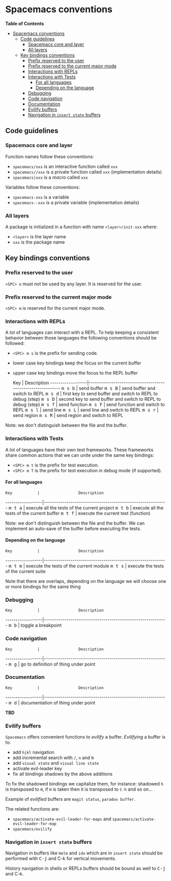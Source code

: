 # Spacemacs conventions

<!-- markdown-toc start - Don't edit this section. Run M-x markdown-toc/generate-toc again -->
**Table of Contents**

- [Spacemacs conventions](#spacemacs-conventions)
    - [Code guidelines](#code-guidelines)
        - [Spacemacs core and layer](#spacemacs-core-and-layer)
        - [All layers](#all-layers)
    - [Key bindings conventions](#key-bindings-conventions)
        - [Prefix reserved to the user](#prefix-reserved-to-the-user)
        - [Prefix reserved to the current major mode](#prefix-reserved-to-the-current-major-mode)
        - [Interactions with REPLs](#interactions-with-repls)
        - [Interactions with Tests](#interactions-with-tests)
            - [For all languages](#for-all-languages)
            - [Depending on the language](#depending-on-the-language)
        - [Debugging](#debugging)
        - [Code navigation](#code-navigation)
        - [Documentation](#documentation)
        - [Evilify buffers](#evilify-buffers)
        - [Navigation in `insert state` buffers](#navigation-in-insert-state-buffers)

<!-- markdown-toc end -->

## Code guidelines

### Spacemacs core and layer

Function names follow these conventions:
- `spacemacs/xxx` is an interactive function called `xxx`
- `spacemacs//xxx` is a private function called `xxx` (implementation details)
- `spacemacs|xxx` is a _macro_ called `xxx`

Variables follow these conventions:
- `spacemacs-xxx` is a variable
- `spacemacs--xxx` is a private variable (implementation details)

### All layers

A package is initialized in a function with name `<layer>/init-xxx` where:
- `<layer>` is the layer name
- `xxx` is the package name

## Key bindings conventions

### Prefix reserved to the user

`<SPC> o` must not be used by any layer. It is reserved for the user.

### Prefix reserved to the current major mode

`<SPC> m` is reserved for the current major mode.

### Interactions with REPLs

A lot of languages can interact with a REPL. To help keeping a consistent
behavior between those languages the following conventions should be
followed:
- `<SPC> m s` is the prefix for sending code.
- lower case key bindings keep the focus on the current buffer
- upper case key bindings move the focus to the REPL buffer

    Key           |                 Description
------------------|------------------------------------------------------------
<kbd>m s b</kbd>  | send buffer
<kbd>m s B</kbd>  | send buffer and switch to REPL
<kbd>m s d</kbd>  | first key to send buffer and switch to REPL to debug (step)
<kbd>m s D</kbd>  | second key to send buffer and switch to REPL to debug (step)
<kbd>m s f</kbd>  | send function
<kbd>m s F</kbd>  | send function and switch to REPL
<kbd>m s l</kbd>  | send line
<kbd>m s L</kbd>  | send line and switch to REPL
<kbd>m s r</kbd>  | send region
<kbd>m s R</kbd>  | send region and switch to REPL

Note: we don't distinguish between the file and the buffer.

### Interactions with Tests

A lot of languages have their own test frameworks. These frameworks share
common actions that we can unite under the same key bindings:
- `<SPC> m t` is the prefix for test execution.
- `<SPC> m T` is the prefix for test execution in debug mode (if supported).

#### For all languages

    Key           |                 Description
------------------|------------------------------------------------------------
<kbd>m t a</kbd>  | execute all the tests of the current project
<kbd>m t b</kbd>  | execute all the tests of the current buffer
<kbd>m t f</kbd>  | execute the current test (function)

Note: we don't distinguish between the file and the buffer. We can implement
an auto-save of the buffer before executing the tests.

#### Depending on the language

    Key           |                 Description
------------------|------------------------------------------------------------
<kbd>m t m</kbd>  | execute the tests of the current module
<kbd>m t s</kbd>  | execute the tests of the current suite

Note that there are overlaps, depending on the language we will choose one
or more bindings for the same thing

### Debugging

    Key           |                 Description
------------------|------------------------------------------------------------
<kbd>m b</kbd>    | toggle a breakpoint

### Code navigation

    Key           |                 Description
------------------|------------------------------------------------------------
<kbd>m g</kbd>    | go to definition of thing under point

### Documentation

    Key           |                 Description
------------------|------------------------------------------------------------
<kbd>m d</kbd>    | documentation of thing under point

**TBD**

### Evilify buffers

`Spacemacs` offers convenient functions to _evilify_ a buffer.
_Evilifying_ a buffer is to:
- add `hjkl` navigation
- add incremental search with `/`, `n` and `N`
- add `visual state` and `visual line state`
- activate evil-leader key
- fix all bindings shadows by the above additions

To fix the shadowed bindings we capitalize them, for instance:
shadowed `h` is transposed to `H`, if `H` is taken then it is
transposed to `C-h` and so on...

Example of _evilified_ buffers are `magit status`, `paradox buffer`.

The related functions are:
- `spacemacs/activate-evil-leader-for-maps` and `spacemacs/activate-evil-leader-for-map`
- `spacemacs/evilify`

### Navigation in `insert state` buffers

Navigation in buffers like `Helm` and `ido` which are in `insert state` should
be performed with <kbd>C-j</kbd> and <kdb>C-k</kbd> for vertical movements.

History navigation in shells or REPLs buffers should be bound as well to
<kbd>C-j</kbd> and <kdb>C-k</kbd>.
